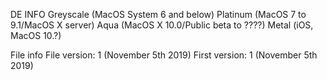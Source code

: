 DE INFO
Greyscale (MacOS System 6 and below)
Platinum (MacOS 7 to 9.1/MacOS X server)
Aqua (MacOS X 10.0/Public beta to ????)
Metal (iOS, MacOS 10.?)

File info
File version: 1 (November 5th 2019)
First version: 1 (November 5th 2019)